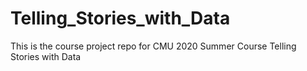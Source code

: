 # Telling_Stories_with_Data
This is the course project repo for CMU 2020 Summer Course Telling Stories with Data
